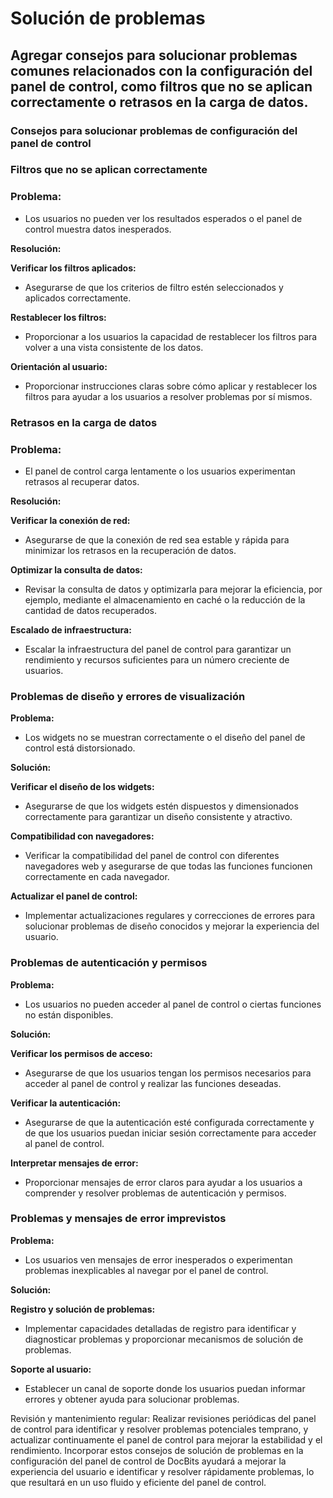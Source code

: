 # Solución de problemas

## Agregar consejos para solucionar problemas comunes relacionados con la configuración del panel de control, como filtros que no se aplican correctamente o retrasos en la carga de datos.

### Consejos para solucionar problemas de configuración del panel de control

### **Filtros que no se aplican correctamente**&#x20;

### **Problema:**&#x20;

* Los usuarios no pueden ver los resultados esperados o el panel de control muestra datos inesperados.

**Resolución:**

**Verificar los filtros aplicados:**&#x20;

* Asegurarse de que los criterios de filtro estén seleccionados y aplicados correctamente.

**Restablecer los filtros:**&#x20;

* Proporcionar a los usuarios la capacidad de restablecer los filtros para volver a una vista consistente de los datos.

**Orientación al usuario:**&#x20;

* Proporcionar instrucciones claras sobre cómo aplicar y restablecer los filtros para ayudar a los usuarios a resolver problemas por sí mismos.

### Retrasos en la carga de datos&#x20;

### Problema:&#x20;

* El panel de control carga lentamente o los usuarios experimentan retrasos al recuperar datos.

**Resolución:**

**Verificar la conexión de red:**&#x20;

* Asegurarse de que la conexión de red sea estable y rápida para minimizar los retrasos en la recuperación de datos.&#x20;

**Optimizar la consulta de datos:**&#x20;

* Revisar la consulta de datos y optimizarla para mejorar la eficiencia, por ejemplo, mediante el almacenamiento en caché o la reducción de la cantidad de datos recuperados.

**Escalado de infraestructura:**&#x20;

* Escalar la infraestructura del panel de control para garantizar un rendimiento y recursos suficientes para un número creciente de usuarios.

### Problemas de diseño y errores de visualización

**Problema:**&#x20;

* Los widgets no se muestran correctamente o el diseño del panel de control está distorsionado.

**Solución:**

**Verificar el diseño de los widgets:**&#x20;

* Asegurarse de que los widgets estén dispuestos y dimensionados correctamente para garantizar un diseño consistente y atractivo.

**Compatibilidad con navegadores:**&#x20;

* Verificar la compatibilidad del panel de control con diferentes navegadores web y asegurarse de que todas las funciones funcionen correctamente en cada navegador.

**Actualizar el panel de control:**&#x20;

* Implementar actualizaciones regulares y correcciones de errores para solucionar problemas de diseño conocidos y mejorar la experiencia del usuario.

### Problemas de autenticación y permisos

**Problema:**&#x20;

* Los usuarios no pueden acceder al panel de control o ciertas funciones no están disponibles.

**Solución:**

**Verificar los permisos de acceso:**&#x20;

* Asegurarse de que los usuarios tengan los permisos necesarios para acceder al panel de control y realizar las funciones deseadas.

**Verificar la autenticación:**&#x20;

* Asegurarse de que la autenticación esté configurada correctamente y de que los usuarios puedan iniciar sesión correctamente para acceder al panel de control.

**Interpretar mensajes de error:**&#x20;

* Proporcionar mensajes de error claros para ayudar a los usuarios a comprender y resolver problemas de autenticación y permisos.

### Problemas y mensajes de error imprevistos

**Problema:**&#x20;

* Los usuarios ven mensajes de error inesperados o experimentan problemas inexplicables al navegar por el panel de control.

**Solución:**

**Registro y solución de problemas:**&#x20;

* Implementar capacidades detalladas de registro para identificar y diagnosticar problemas y proporcionar mecanismos de solución de problemas.

**Soporte al usuario:**&#x20;

* Establecer un canal de soporte donde los usuarios puedan informar errores y obtener ayuda para solucionar problemas.

Revisión y mantenimiento regular: Realizar revisiones periódicas del panel de control para identificar y resolver problemas potenciales temprano, y actualizar continuamente el panel de control para mejorar la estabilidad y el rendimiento. Incorporar estos consejos de solución de problemas en la configuración del panel de control de DocBits ayudará a mejorar la experiencia del usuario e identificar y resolver rápidamente problemas, lo que resultará en un uso fluido y eficiente del panel de control.

